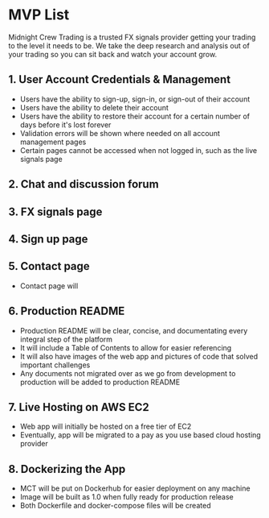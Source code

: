 # MVP List

Midnight Crew Trading is a trusted FX signals provider getting your trading to the level it needs to be. We take the deep research and analysis out of your trading so you can sit back and watch your account grow.

## 1. User Account Credentials & Management
* Users have the ability to sign-up, sign-in, or sign-out of their account
* Users have the ability to delete their account
* Users have the ability to restore their account for a certain number of days before it's lost forever
* Validation errors will be shown where needed on all account management pages
* Certain pages cannot be accessed when not logged in, such as the live signals page

## 2. Chat and discussion forum

## 3. FX signals page

## 4. Sign up page

## 5. Contact page
* Contact page will 

## 6. Production README
* Production README will be clear, concise, and documentating every integral step of the platform
* It will include a Table of Contents to allow for easier referencing
* It will also have images of the web app and pictures of code that solved important challenges
* Any documents not migrated over as we go from development to production will be added to production README

## 7. Live Hosting on AWS EC2
* Web app will initially be hosted on a free tier of EC2
* Eventually, app will be migrated to a pay as you use based cloud hosting provider

## 8. Dockerizing the App
* MCT will be put on Dockerhub for easier deployment on any machine
* Image will be built as 1.0 when fully ready for production release
* Both Dockerfile and docker-compose files will be created